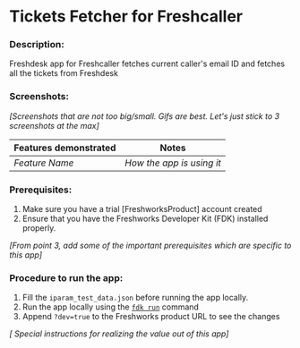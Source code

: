 # Tickets Fetcher for Freshcaller

### Description:

Freshdesk app for Freshcaller fetches current caller's email ID and fetches all the tickets from Freshdesk

### Screenshots:

_[Screenshots that are not too big/small. Gifs are best. Let's just stick to 3 screenshots at the max]_

| Features demonstrated | Notes                     |
| --------------------- | ------------------------- |
| _Feature Name_        | _How the app is using it_ |

### Prerequisites:

1. Make sure you have a trial [FreshworksProduct] account created
2. Ensure that you have the Freshworks Developer Kit (FDK) installed properly.

_[From point 3, add some of the important prerequisites which are specific to this app]_

### Procedure to run the app:

1. Fill the `iparam_test_data.json` before running the app locally.
2. Run the app locally using the [`fdk run`](https://developers.freshchat.com/v2/docs/freshworks-cli/#run) command
3. Append `?dev=true` to the Freshworks product URL to see the changes

_[ Special instructions for realizing the value out of this app]_
